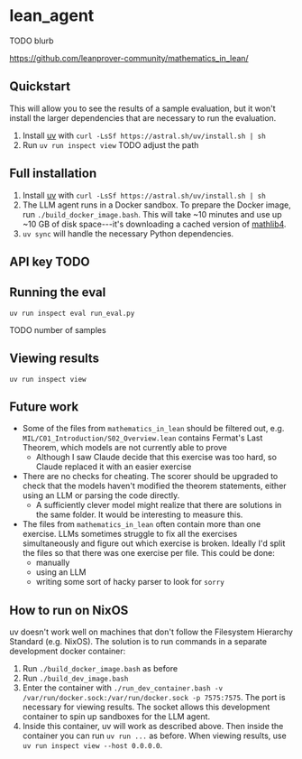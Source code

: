 # lean_agent

TODO blurb

https://github.com/leanprover-community/mathematics_in_lean/

## Quickstart

This will allow you to see the results of a sample evaluation, but it won't
install the larger dependencies that are necessary to run the evaluation.

1. Install [uv](https://github.com/astral-sh/uv) with `curl -LsSf https://astral.sh/uv/install.sh | sh`
1. Run `uv run inspect view` TODO adjust the path

## Full installation

1. Install [uv](https://github.com/astral-sh/uv) with `curl -LsSf https://astral.sh/uv/install.sh | sh`
1. The LLM agent runs in a Docker sandbox.
   To prepare the Docker image, run `./build_docker_image.bash`.
   This will take ~10 minutes and use up ~10 GB of disk space---it's
   downloading a cached version of [mathlib4](https://github.com/leanprover-community/mathlib4).
1. `uv sync` will handle the necessary Python dependencies.

## API key TODO

## Running the eval

`uv run inspect eval run_eval.py`

TODO number of samples

## Viewing results

`uv run inspect view`

## Future work

- Some of the files from `mathematics_in_lean` should be filtered out, e.g. `MIL/C01_Introduction/S02_Overview.lean` contains Fermat's Last Theorem, which models are not currently able to prove
  - Although I saw Claude decide that this exercise was too hard, so Claude replaced it with an easier exercise
- There are no checks for cheating. The scorer should be upgraded to check that the models haven't modified the theorem statements, either using an LLM or parsing the code directly.
  - A sufficiently clever model might realize that there are solutions in the same folder. It would be interesting to measure this.
- The files from `mathematics_in_lean` often contain more than one exercise.
  LLMs sometimes struggle to fix all the exercises simultaneously and figure out which exercise is broken.
  Ideally I'd split the files so that there was one exercise per file. This could be done:
  - manually
  - using an LLM
  - writing some sort of hacky parser to look for `sorry`

## How to run on NixOS

uv doesn't work well on machines that don't follow the Filesystem Hierarchy Standard (e.g. NixOS).
The solution is to run commands in a separate development docker container:

1. Run `./build_docker_image.bash` as before
1. Run `./build_dev_image.bash`
1. Enter the container with `./run_dev_container.bash -v /var/run/docker.sock:/var/run/docker.sock -p 7575:7575`. The port is necessary for viewing results. The socket allows this development container to spin up sandboxes for the LLM agent.
1. Inside this container, uv will work as described above. Then inside the container you can run `uv run ...` as before. When viewing results, use `uv run inspect view --host 0.0.0.0`.
